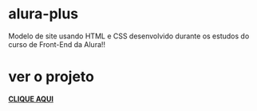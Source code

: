 # alura-plus
Modelo de site usando HTML e CSS desenvolvido durante os estudos do curso de Front-End da Alura!!

# ver o projeto
[**CLIQUE AQUI**](https://alura-plus-one-eta-36.vercel.app/)
